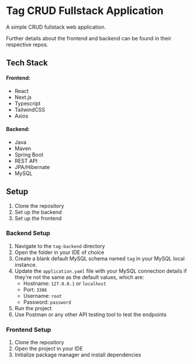 # Tag CRUD Fullstack Application

A simple CRUD fullstack web application.

Further details about the frontend and backend can be found in their respective repos.

## Tech Stack

#### Frontend:
- React
- Next.js
- Typescript
- TailwindCSS
- Axios

#### Backend:
- Java
- Maven
- Spring Boot
- REST API
- JPA/Hibernate
- MySQL

## Setup

1. Clone the repository
2. Set up the backend
3. Set up the frontend

### Backend Setup

1. Navigate to the `tag-backend` directory
2. Open the folder in your IDE of choice
3. Create a blank default MySQL schema named `tag` in your MySQL local instance. 
4. Update the `application.yaml` file with your MySQL connection details if they're not the same as the default values, which are:
    - Hostname: `127.0.0.1` or `localhost`
    - Port: `3306`
    - Username: `root`
    - Password: `password`
5. Run the project
6. Use Postman or any other API testing tool to test the endpoints

### Frontend Setup

1. Clone the repository
2. Open the project in your IDE
3. Initialize package manager and install dependencies
